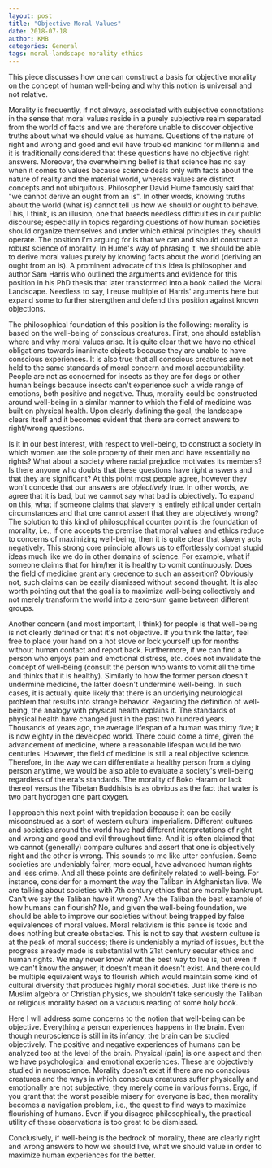 ```yaml
---
layout: post
title: "Objective Moral Values"
date: 2018-07-18
author: KMB
categories: General
tags: moral-landscape morality ethics
---
```


This piece discusses how one can construct a basis for objective morality on the concept of human well-being and why this notion is universal and not relative.

Morality is frequently, if not always, associated with subjective connotations in the sense that moral values reside in a purely subjective realm separated from the world of facts and we are therefore unable to discover objective truths about what we should value as humans. Questions of the nature of right and wrong and good and evil have troubled mankind for millennia and it is traditionally considered that these questions have no objective right answers. Moreover, the overwhelming belief is that science has no say when it comes to values because science deals only with facts about the nature of reality and the material world, whereas values are distinct concepts and not ubiquitous. Philosopher David Hume famously said that "we cannot derive an ought from an is". In other words, knowing truths about the world (what is) cannot tell us how we should or ought to behave. This, I think, is an illusion, one that breeds needless difficulties in our public discourse; especially in topics regarding questions of how human societies should organize themselves and under which ethical principles they should operate. The position I'm arguing for is that we can and should construct a robust science of morality. In Hume's way of phrasing it, we should be able to derive moral values purely by knowing facts about the world (deriving an ought from an is). A prominent advocate of this idea is philosopher and author Sam Harris who outlined the arguments and evidence for this position in his PhD thesis that later transformed into a book called the Moral Landscape. Needless to say, I reuse multiple of Harris' arguments here but expand some to further strengthen and defend this position against known objections.

The philosophical foundation of this position is the following: morality is based on the well-being of conscious creatures. First, one should establish where and why moral values arise. It is quite clear that we have no ethical obligations towards inanimate objects because they are unable to have conscious experiences. It is also true that all conscious creatures are not held to the same standards of moral concern and moral accountability. People are not as concerned for insects as they are for dogs or other human beings because insects can't experience such a wide range of emotions, both positive and negative. Thus, morality could be constructed around well-being in a similar manner to which the field of medicine was built on physical health. Upon clearly defining the goal, the landscape clears itself and it becomes evident that there are correct answers to right/wrong questions.

Is it in our best interest, with respect to well-being, to construct a society in which women are the sole property of their men and have essentially no rights? What about a society where racial prejudice motivates its members? Is there anyone who doubts that these questions have right answers and that they are significant? At this point most people agree, however they won't concede that our answers are *objectively* true. In other words, we agree that it is bad, but we cannot say what bad is objectively. To expand on this, what if someone claims that slavery is entirely ethical under certain circumstances and that one cannot assert that they are objectively wrong? The solution to this kind of philosophical counter point is the foundation of morality, i.e., if one accepts the premise that moral values and ethics reduce to concerns of maximizing well-being, then it is quite clear that slavery acts negatively. This strong core principle allows us to effortlessly combat stupid ideas much like we do in other domains of science. For example, what if someone claims that for him/her it is healthy to vomit continuously. Does the field of medicine grant any credence to such an assertion? Obviously not, such claims can be easily dismissed without second thought. It is also worth pointing out that the goal is to maximize well-being collectively and not merely transform the world into a zero-sum game between different groups.

Another concern (and most important, I think) for people is that well-being is not clearly defined or that it's not objective. If you think the latter, feel free to place your hand on a hot stove or lock yourself up for months without human contact and report back. Furthermore, if we can find a person who enjoys pain and emotional distress, etc. does not invalidate the concept of well-being (consult the person who wants to vomit all the time and thinks that it is healthy). Similarly to how the former person doesn't undermine medicine, the latter doesn't undermine well-being. In such cases, it is actually quite likely that there is an underlying neurological problem that results into strange behavior. Regarding the definition of well-being, the analogy with physical health explains it. The standards of physical health have changed just in the past two hundred years. Thousands of years ago, the average lifespan of a human was thirty five; it is now eighty in the developed world. There could come a time, given the advancement of medicine, where a reasonable lifespan would be two centuries. However, the field of medicine is still a real objective science. Therefore, in the way we can differentiate a healthy person from a dying person anytime, we would be also able to evaluate a society's well-being regardless of the era's standards. The morality of Boko Haram or lack thereof versus the Tibetan Buddhists is as obvious as the fact that water is two part hydrogen one part oxygen.

I approach this next point with trepidation because it can be easily misconstrued as a sort of western cultural imperialism. Different cultures and societies around the world have had different interpretations of right and wrong and good and evil throughout time. And it is often claimed that we cannot (generally) compare cultures and assert that one is objectively right and the other is wrong. This sounds to me like utter confusion. Some societies are undeniably fairer, more equal, have advanced human rights and less crime. And all these points are definitely related to well-being. For instance, consider for a moment the way the Taliban in Afghanistan live. We are talking about societies with 7th century ethics that are morally bankrupt. Can't we say the Taliban have it wrong? Are the Taliban the best example of how humans can flourish? No, and given the well-being foundation, we should be able to improve our societies without being trapped by false equivalences of moral values. Moral relativism is this sense is toxic and does nothing but create obstacles. This is not to say that western culture is at the peak of moral success; there is undeniably a myriad of issues, but the progress already made is substantial with 21st century secular ethics and human rights. We may never know what the best way to live is, but even if we can't know the answer, it doesn't mean it doesn't exist. And there could be multiple equivalent ways to flourish which would maintain some kind of cultural diversity that produces highly moral societies. Just like there is no Muslim algebra or Christian physics, we shouldn't take seriously the Taliban or religious morality based on a vacuous reading of some holy book. 

Here I will address some concerns to the notion that well-being can be objective. Everything a person experiences happens in the brain. Even though neuroscience is still in its infancy, the brain can be studied objectively. The positive and negative experiences of humans can be analyzed too at the level of the brain. Physical (pain) is one aspect and then we have psychological and emotional experiences. These are objectively studied in neuroscience. Morality doesn't exist if there are no conscious creatures and the ways in which conscious creatures suffer physically and emotionally are not subjective; they merely come in various forms. Ergo, if you grant that the worst possible misery for everyone is bad, then morality becomes a navigation problem, i.e., the quest to find ways to maximize flourishing of humans. Even if you disagree philosophically, the practical utility of these observations is too great to be dismissed.

Conclusively, if well-being is the bedrock of morality, there are clearly right and wrong answers to how we should live, what we should value in order to maximize human experiences for the better.
